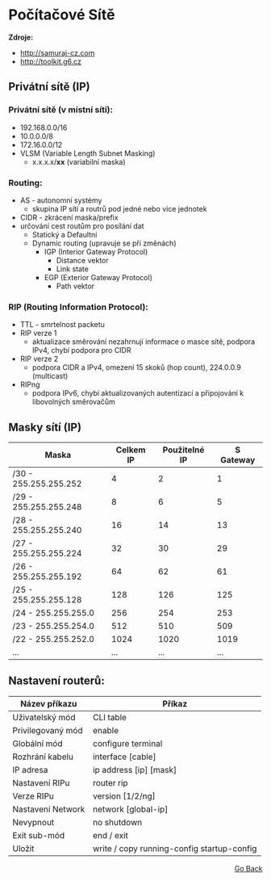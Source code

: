 # Počítačové Sítě

<b>Zdroje:</b>
 - http://samuraj-cz.com
 - http://toolkit.g6.cz

## Privátní sítě (IP)

### Privátní sítě (v místní síti):
 - 192.168.0.0/16
 - 10.0.0.0/8
 - 172.16.0.0/12
 - VLSM (Variable Length Subnet Masking)
   - x.x.x.x/<b>xx</b> (variabilní maska)
   
### Routing:
 - AS - autonomní systémy
   - skupina IP sítí a routrů pod jedné nebo více jednotek
 - CIDR - zkrácení maska/prefix
 - určování cest routům pro posílání dat
   - Statický a Defaultní
   - Dynamic routing (upravuje se při změnách)
     - IGP (Interior Gateway Protocol)
       - Distance vektor
       - Link state 
     - EGP (Exterior Gateway Protocol)
       - Path vektor

### RIP (Routing Information Protocol):
 - TTL - smrtelnost packetu
 - RIP verze 1
   - aktualizace směrování nezahrnují informace o masce sítě, podpora IPv4, chybí podpora pro CIDR
 - RIP verze 2
   - podpora CIDR a IPv4, omezení 15 skoků (hop count), 224.0.0.9 (multicast)
 - RIPng
   - podpora IPv6, chybí aktualizovaných autentizací a připojování k libovolných směrovačům


## Masky sítí (IP) 

| Maska                 | Celkem IP | Použitelné IP | S Gateway |
|-----------------------|-----------|---------------|-----------|
| /30 - 255.255.255.252 | 4         | 2             | 1         |
| /29 - 255.255.255.248 | 8         | 6             | 5         |
| /28 - 255.255.255.240 | 16        | 14            | 13        |
| /27 - 255.255.255.224 | 32        | 30            | 29        |
| /26 - 255.255.255.192 | 64        | 62            | 61        |
| /25 - 255.255.255.128 | 128       | 126           | 125       |
| /24 - 255.255.255.0   | 256       | 254           | 253       |
| /23 - 255.255.254.0   | 512       | 510           | 509       |
| /22 - 255.255.252.0   | 1024      | 1020          | 1019      |
| ...                   | ...       | ...           | ...       |

## Nastavení routerů:

| Název příkazu     | Příkaz                                     |
|-------------------|--------------------------------------------|
| Uživatelský mód   | CLI table                                  |
| Privilegovaný mód | enable                                     |
| Globální mód      | configure terminal                         |
| Rozhrání kabelu   | interface [cable]                          |
| IP adresa         | ip address [ip] [mask]                     |
| Nastavení RIPu    | router rip                                 |
| Verze RIPu        | version [1/2/ng]                           |
| Nastavení Network | network [global-ip]                        |
| Nevypnout         | no shutdown                                |
| Exit sub-mód      | end / exit                                 |
| Uložit            | write / copy running-config startup-config |

<p align="right"><a href="https://github.com/neostetic/School-Zapisky/tree/main/SIT">Go Back</p>
